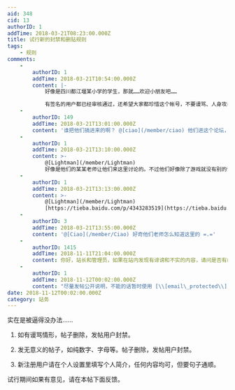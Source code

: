 ```yaml
---
aid: 348
cid: 13
authorID: 1
addTime: 2018-03-21T08:23:00.000Z
title: 试行新的封禁和删贴规则
tags:
    - 规则
comments:
    -
        authorID: 1
        addTime: 2018-03-21T10:54:00.000Z
        content: |-
            好像是四川都江堰某小学的学生，那就……欢迎小朋友吧……

            有签名的用户都已经审核通过，还希望大家都珍惜这个帐号，不要谩骂、人身攻击，尽量分享有趣的内容。
    -
        authorID: 149
        addTime: 2018-03-21T13:01:00.000Z
        content: '谁把他们搞进来的啊？ @[ciao](/member/ciao) 他们进这个论坛，很不可思议。'
    -
        authorID: 1
        addTime: 2018-03-21T13:10:00.000Z
        content: >-
            @[Lightman](/member/Lightman)
            好像是他们的某某老师让他们来这里讨论的。不过他们好像除了游戏就没有别的话题了。
    -
        authorID: 1
        addTime: 2018-03-21T13:13:00.000Z
        content: >-
            @[Lightman](/member/Lightman)
            [https://tieba.baidu.com/p/4343283519](https://tieba.baidu.com/p/4343283519)
    -
        authorID: 3
        addTime: 2018-03-21T13:55:00.000Z
        content: '@[Ciao](/member/Ciao) 好奇他们老师怎么知道这里的 =.='
    -
        authorID: 1415
        addTime: 2018-11-11T21:04:00.000Z
        content: 你好，站长和管理员，如果在站内发现有诽谤和不实的内容，请问是否有邮箱或沟通渠道反馈问题和澄清。谢谢
    -
        authorID: 1
        addTime: 2018-11-12T00:02:00.000Z
        content: "尽量发帖公开说明，不能的话暂时使用 [\\[email\_protected\\]](/cdn-cgi/l/email-protection)"
date: 2018-11-12T00:02:00.000Z
category: 站务
---
```


实在是被逼得没办法……

1.  如有谩骂情形，帖子删除，发帖用户封禁。
    
2.  发无意义的帖子，如纯数字、字母等。帖子删除，发帖用户封禁。
    
3.  新注册用户请在个人设置里填写个人简介，任何内容均可，但要句子通顺。
    

试行期间如果有意见，请在本帖下面反馈。
